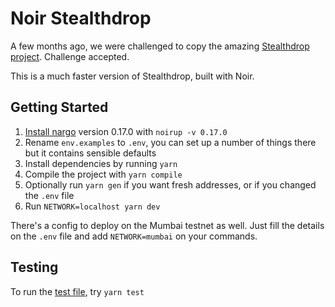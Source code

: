 # Noir Stealthdrop

A few months ago, we were challenged to copy the amazing [Stealthdrop project](https://github.com/stealthdrop/stealthdrop). Challenge accepted.

This is a much faster version of Stealthdrop, built with Noir.

## Getting Started

1. [Install nargo](https://noir-lang.org/docs/getting_started/installation/#installing-noirup) version 0.17.0 with `noirup -v 0.17.0`
2. Rename `env.examples` to `.env`, you can set up a number of things there but it contains sensible defaults
3. Install dependencies by running `yarn`
4. Compile the project with `yarn compile`
5. Optionally run `yarn gen` if you want fresh addresses, or if you changed the `.env` file
6. Run `NETWORK=localhost yarn dev`

There's a config to deploy on the Mumbai testnet as well. Just fill the details on the `.env` file and add `NETWORK=mumbai` on your commands.

## Testing

To run the [test file](./test/index.test.ts), try `yarn test`

